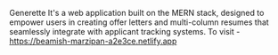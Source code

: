 Generette
It's a web application built on the MERN stack, designed to empower users in creating offer letters and multi-column resumes that seamlessly integrate with applicant tracking systems.
To visit - https://beamish-marzipan-a2e3ce.netlify.app
